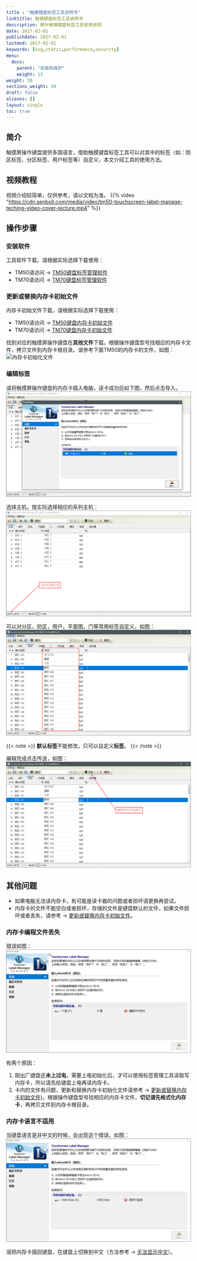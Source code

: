 ```yaml
---
title : "触摸键盘标签工具说明书"
linktitle: 触摸键盘标签工具说明书
description: 枫叶触摸键盘标签工具使用说明
date: 2017-02-01
publishdate: 2017-02-01
lastmod: 2017-02-01
keywords: [ssg,static,performance,security]
menu:
  docs:
    parent: "安装和维护"
    weight: 13
weight: 30
sections_weight: 30
draft: false
aliases: []
layout: single
toc: true
---
```


## 简介

触摸屏操作键盘提供多国语言，借助触摸键盘标签工具可以对其中的标签（如：防区标签、分区标签、用户标签等）自定义，本文介绍工具的使用方法。

## 视频教程

视频介绍较简单，仅供参考，请以文档为准。
{{% video "https://cdn.senboll.com/media/video/tm50-touchscreen-label-manage-teching-video-cover-picture.mp4" %}}

<!-- {{% video "../../video/label-tool.mp4" %}} -->

## 操作步骤

### 安装软件

工具软件下载，请根据实际选择下载使用：

- TM50请访问 → [TM50键盘标签管理软件](https://senboll.com/zh-hans/product-detail/462)
- TM70请访问 → [TM70键盘标签管理软件](https://senboll.com/zh-hans/product-detail/471)

### 更新或替换内存卡初始文件

内存卡初始文件下载，请根据实际选择下载使用：

- TM50请访问 → [TM50键盘内存卡初始文件](https://senboll.com/zh-hans/product-detail/46)
- TM70请访问 → [TM70键盘内存卡初始文件](https://senboll.com/zh-hans/product-detail/47)

找到对应的触摸屏操作键盘在**其他文件**下载。根据操作键盘型号找相应的内存卡文件，拷贝文件到内存卡根目录。请参考下面TM50的内存卡的文件，如图：
![内存卡初始化文件](images/tm50-内存-file.png)

### 编辑标签

请将触摸屏操作键盘的内存卡插入电脑，读卡成功后如下图，然后点击导入。
![启动软件](images/start.png)

选择主机，按实际选择相应的系列主机：
![启动软件](images/panel-type.png)

可以对分区，防区，用户，平面图，门等常用标签自定义，如图：
![启动软件](images/edit.png)

{{< note >}}
**默认标签**不能修改，只可以自定义**标签**。
{{< /note >}}

编辑完成点击传送，如图：
![启动软件](images/send.png)

## 其他问题

- 如果电脑无法读内存卡，有可能是读卡器的问题或者损坏请更换再尝试。
- 内存卡的文件不能空白或者损坏，存储的文件是键盘默认的文件，如果文件损坏或者丢失，请参考 → [更新或替换内存卡初始文件](#更新或替换内存卡初始文件)。

### 内存卡编程文件丢失

错误如图：
![内存卡编程文件丢失](images/keypad-tfcard-error-file.png)

有两个原因：

1. 刚出厂键盘还**未上过电**，需要上电初始化后，才可以使用标签管理工具读取写内存卡，所以请先给键盘上电再读内存卡。
2. 卡内的文件有问题，更新和替换内存卡初始化文件请参考 → [更新或替换内存卡初始文件)](#更新或替换内存卡初始文件)，根据操作键盘型号找相应的内存卡文件，**切记请先格式化内存卡**，再拷贝文件到内存卡根目录。

### 内存卡语言不适用

当键盘语言是非中文的时候，会出现这个错误，如图：
![内存卡编程文件丢失](images/keypad-tfcard-error-language.png)

请把内存卡插回键盘，在键盘上切换到中文（方法参考 → [无法显示中文](../../node3/hardware/#无法显示中文)）。
